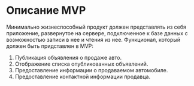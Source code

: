 # Описание MVP

Минимально жизнеспособный продукт должен представлять из себя приложение, развернутое на сервере, подключенное к базе данных с возможностью записи в нее и чтения из нее.
Функционал, который должен быть придставлен в MVP:
1. Публикация объявления о продаже авто.
2. Отображение списка опубликованных объявлений.
3. Предоставление информации о продаваемом автомобиле.
4. Предоставление контактной информации продавца.